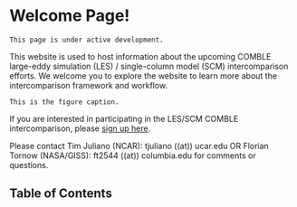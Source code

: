 Welcome Page!
===================================

```{note}
This page is under active development.
```

This website is used to host information about the upcoming COMBLE large-eddy simulation (LES) / single-column model (SCM) intercomparison efforts. We welcome you to explore the website to learn more about the intercomparison framework and workflow.

```{figure} 13march_case_overview.png
This is the figure caption.
```

If you are interested in participating in the LES/SCM COMBLE intercomparison, please [sign up here](https://docs.google.com/spreadsheets/d/1h0BDDCCJTfIsdvHHNFyA17bpsNAL7405GG69IkC8qJs/edit?usp=sharing).

Please contact Tim Juliano (NCAR): tjuliano ((at)) ucar.edu OR Florian Tornow (NASA/GISS): ft2544 ((at)) columbia.edu for comments or questions.

## Table of Contents

```{tableofcontents}
```
  
